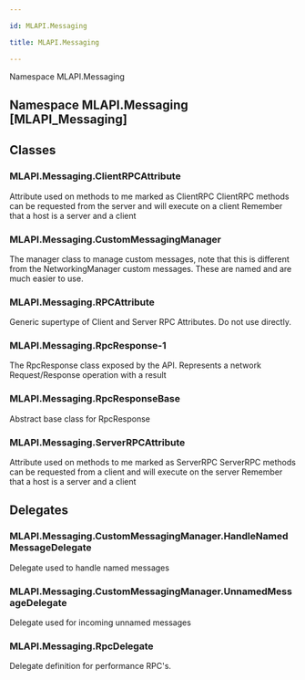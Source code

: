 ```yaml
---

id: MLAPI.Messaging

title: MLAPI.Messaging

---
```


Namespace MLAPI.Messaging

## Namespace MLAPI.Messaging [MLAPI_Messaging]

<div class="markdown level0 summary" markdown="1">

</div>

<div class="markdown level0 conceptual" markdown="1">

</div>

<div class="markdown level0 remarks" markdown="1">

</div>

## Classes

### MLAPI.Messaging.ClientRPCAttribute

<div class="section" markdown="1">

Attribute used on methods to me marked as ClientRPC ClientRPC methods
can be requested from the server and will execute on a client Remember
that a host is a server and a client

</div>

### MLAPI.Messaging.CustomMessagingManager

<div class="section" markdown="1">

The manager class to manage custom messages, note that this is different
from the NetworkingManager custom messages. These are named and are much
easier to use.

</div>

### MLAPI.Messaging.RPCAttribute

<div class="section" markdown="1">

Generic supertype of Client and Server RPC Attributes. Do not use
directly.

</div>

### MLAPI.Messaging.RpcResponse-1

<div class="section" markdown="1">

The RpcResponse class exposed by the API. Represents a network
Request/Response operation with a result

</div>

### MLAPI.Messaging.RpcResponseBase

<div class="section" markdown="1">

Abstract base class for RpcResponse

</div>

### MLAPI.Messaging.ServerRPCAttribute

<div class="section" markdown="1">

Attribute used on methods to me marked as ServerRPC ServerRPC methods
can be requested from a client and will execute on the server Remember
that a host is a server and a client

</div>

## Delegates

### MLAPI.Messaging.CustomMessagingManager.HandleNamedMessageDelegate

<div class="section" markdown="1">

Delegate used to handle named messages

</div>

### MLAPI.Messaging.CustomMessagingManager.UnnamedMessageDelegate

<div class="section" markdown="1">

Delegate used for incoming unnamed messages

</div>

### MLAPI.Messaging.RpcDelegate

<div class="section" markdown="1">

Delegate definition for performance RPC's.

</div>
